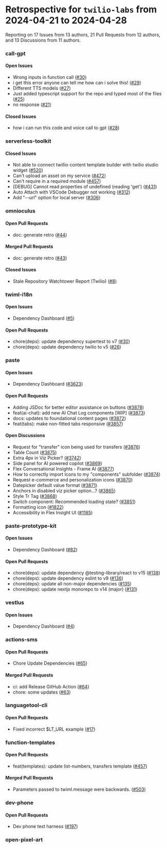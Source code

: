 # Retrospective for `twilio-labs` from 2024-04-21 to 2024-04-28

Reporting on 17 Issues from 13 authors, 21 Pull Requests from 12 authors, and 13 Discussions from 11 authors.


### call-gpt

#### Open Issues

- Wrong inputs in function call ([#30](https://github.com/twilio-labs/call-gpt/issues/30))
- i get this error anyone can tell me how can i solve this! ([#29](https://github.com/twilio-labs/call-gpt/issues/29))
- Different TTS models ([#27](https://github.com/twilio-labs/call-gpt/issues/27))
- Just added typescript support for the repo and typed most of the files ([#25](https://github.com/twilio-labs/call-gpt/issues/25))
- no response ([#21](https://github.com/twilio-labs/call-gpt/issues/21))

#### Closed Issues

- how i can run this code and voice call to gpt  ([#28](https://github.com/twilio-labs/call-gpt/issues/28))

### serverless-toolkit

#### Closed Issues

- Not able to connect twillio content template builder with twilio studio widget ([#520](https://github.com/twilio-labs/serverless-toolkit/issues/520))
- Can't upload an asset on my service ([#472](https://github.com/twilio-labs/serverless-toolkit/issues/472))
- Can't require in a required module ([#457](https://github.com/twilio-labs/serverless-toolkit/issues/457))
- [DEBUG] Cannot read properties of undefined (reading 'get') ([#431](https://github.com/twilio-labs/serverless-toolkit/issues/431))
- Auto Attach with VSCode Debugger not working ([#312](https://github.com/twilio-labs/serverless-toolkit/issues/312))
- Add "--url" option for local server ([#306](https://github.com/twilio-labs/serverless-toolkit/issues/306))

### omnioculus

#### Open Pull Requests

- doc: generate retro ([#44](https://github.com/twilio-labs/omnioculus/pull/44))

#### Merged Pull Requests

- doc: generate retro ([#43](https://github.com/twilio-labs/omnioculus/pull/43))

#### Closed Issues

- Stale Repository Watchtower Report (Twilio) ([#8](https://github.com/twilio-labs/omnioculus/issues/8))

### twiml-i18n

#### Open Issues

- Dependency Dashboard ([#5](https://github.com/twilio-labs/twiml-i18n/issues/5))

#### Open Pull Requests

- chore(deps): update dependency supertest to v7 ([#30](https://github.com/twilio-labs/twiml-i18n/pull/30))
- chore(deps): update dependency twilio to v5 ([#26](https://github.com/twilio-labs/twiml-i18n/pull/26))

### paste

#### Open Issues

- Dependency Dashboard ([#3623](https://github.com/twilio-labs/paste/issues/3623))

#### Open Pull Requests

- Adding JSDoc for better editor assistance on buttons ([#3878](https://github.com/twilio-labs/paste/pull/3878))
- feat(ai-chat): add new AI Chat Log components [WIP] ([#3873](https://github.com/twilio-labs/paste/pull/3873))
- docs: updates to foundational content pages ([#3872](https://github.com/twilio-labs/paste/pull/3872))
- feat(tabs): make non-fitted tabs responsive ([#3857](https://github.com/twilio-labs/paste/pull/3857))

#### Open Discussions

- Request for "transfer" icon being used for transfers ([#3876](https://github.com/twilio-labs/paste/discussions/3876))
- Table Count ([#3875](https://github.com/twilio-labs/paste/discussions/3875))
- Extra 4px in Viz Picker? ([#3742](https://github.com/twilio-labs/paste/discussions/3742))
- Side panel for AI powered copilot ([#3869](https://github.com/twilio-labs/paste/discussions/3869))
- Flex Conversational Insights - Frame AI ([#3877](https://github.com/twilio-labs/paste/discussions/3877))
- How to correctly import Icons to my "components" subfolder ([#3874](https://github.com/twilio-labs/paste/discussions/3874))
- Request e-commerce and personalization icons ([#3870](https://github.com/twilio-labs/paste/discussions/3870))
- Datepicker default value format ([#3871](https://github.com/twilio-labs/paste/discussions/3871))
- Anchors in disabled viz picker option...? ([#3865](https://github.com/twilio-labs/paste/discussions/3865))
- Style Tr Tag ([#3868](https://github.com/twilio-labs/paste/discussions/3868))
- Switch component: Recommended loading state? ([#3851](https://github.com/twilio-labs/paste/discussions/3851))
- Formatting icon ([#1822](https://github.com/twilio-labs/paste/discussions/1822))
- Accessibility in Flex Insight UI ([#1185](https://github.com/twilio-labs/paste/discussions/1185))

### paste-prototype-kit

#### Open Issues

- Dependency Dashboard ([#82](https://github.com/twilio-labs/paste-prototype-kit/issues/82))

#### Open Pull Requests

- chore(deps): update dependency @testing-library/react to v15 ([#138](https://github.com/twilio-labs/paste-prototype-kit/pull/138))
- chore(deps): update dependency eslint to v9 ([#136](https://github.com/twilio-labs/paste-prototype-kit/pull/136))
- chore(deps): update all non-major dependencies ([#135](https://github.com/twilio-labs/paste-prototype-kit/pull/135))
- chore(deps): update nextjs monorepo to v14 (major) ([#131](https://github.com/twilio-labs/paste-prototype-kit/pull/131))

### vestlus

#### Open Issues

- Dependency Dashboard ([#4](https://github.com/twilio-labs/vestlus/issues/4))

### actions-sms

#### Open Pull Requests

- Chore Update Dependencies ([#65](https://github.com/twilio-labs/actions-sms/pull/65))

#### Merged Pull Requests

- ci: add Release GitHub Action ([#64](https://github.com/twilio-labs/actions-sms/pull/64))
- chore: some updates ([#63](https://github.com/twilio-labs/actions-sms/pull/63))

### languagetool-cli

#### Open Pull Requests

- Fixed  incorrect $LT_URL example ([#17](https://github.com/twilio-labs/languagetool-cli/pull/17))

### function-templates

#### Open Pull Requests

- feat(templates): update list-numbers, transfers template ([#457](https://github.com/twilio-labs/function-templates/pull/457))

#### Merged Pull Requests

- Parameters passed to twiml.message were backwards.  ([#503](https://github.com/twilio-labs/function-templates/pull/503))

### dev-phone

#### Open Pull Requests

- Dev phone test harness ([#197](https://github.com/twilio-labs/dev-phone/pull/197))

### open-pixel-art